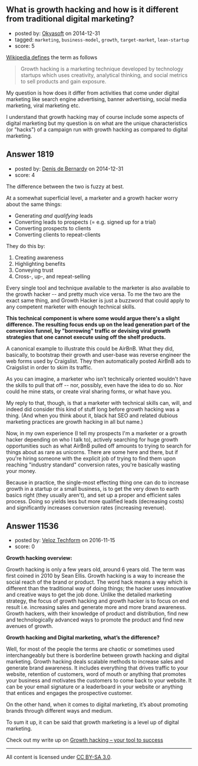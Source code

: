 ## What is growth hacking and how is it different from traditional digital marketing?

- posted by: [Okyasoft](https://stackexchange.com/users/294248/okyasoft) on 2014-12-31
- tagged: `marketing`, `business-model`, `growth`, `target-market`, `lean-startup`
- score: 5

[Wikipedia defines](http://en.wikipedia.org/wiki/Growth_hacking) the term as follows

> Growth hacking is a marketing technique developed by technology startups which uses creativity, analytical thinking, and social metrics to sell products and gain exposure.

My question is how does it differ from activities that come under digital marketing like search engine advertising, banner advertising, social media marketing, viral marketing etc. 

I understand that growth hacking may of course include some aspects of digital marketing but my question is on what are the unique characteristics (or "hacks") of a campaign run with growth hacking as compared to digital marketing.


## Answer 1819

- posted by: [Denis de Bernardy](https://stackexchange.com/users/182468/denis-de-bernardy) on 2014-12-31
- score: 4

The difference between the two is fuzzy at best.

At a somewhat superficial level, a marketer and a growth hacker worry about the same things:

- Generating *and qualifying* leads
- Converting leads to prospects (= e.g. signed up for a trial)
- Converting prospects to clients
- Converting clients to repeat-clients

They do this by:

1. Creating awareness
2. Highlighting benefits
3. Conveying trust
4. Cross-, up-, and repeat-selling

Every single tool and technique available to the marketer is also available to the growth hacker -- and pretty much vice versa. To me the two are the exact same thing, and Growth Hacker is just a buzzword that could apply to any competent marketer with enough technical skills.

**This technical component is where some would argue there's a slight difference. The resulting focus ends up on the lead generation part of the conversion funnel, by "borrowing" traffic or devising viral growth strategies that one cannot execute using off the shelf products.**

A canonical example to illustrate this could be AirBnB. What they did, basically, to bootstrap their growth and user-base was reverse engineer the web forms used by Craigslist. They then automatically posted AirBnB ads to Craigslist in order to skim its traffic.

As you can imagine, a marketer who isn't technically oriented wouldn't have the skills to pull that off -- nor, possibly, even have the idea to do so. Nor could he mine stats, or create viral sharing forms, or what have you.

My reply to that, though, is that a marketer with technical skills can, will, and indeed did consider this kind of stuff long before growth hacking was a thing. (And when you think about it, black hat SEO and related dubious marketing practices are growth hacking in all but name.)

Now, in my own experience (I tell my prospects I'm a marketer or a growth hacker depending on who I talk to), actively searching for huge growth opportunities such as what AirBnB pulled off amounts to trying to search for things about as rare as unicorns. There are some here and there, but if you're hiring someone with the explicit job of trying to find them upon reaching "industry standard" conversion rates, you're basically wasting your money.

Because in practice, the single-most effecting thing one can do to increase growth in a startup or a small business, is to get the very down to earth basics right (they usually aren't), and set up a proper and efficient sales process. Doing so yields less but more qualified leads (decreasing costs) and significantly increases conversion rates (increasing revenue).


## Answer 11536

- posted by: [Veloz Techform](https://stackexchange.com/users/9435636/veloz-techform) on 2016-11-15
- score: 0

<p><strong>Growth hacking overview:</strong></p>

<p>Growth hacking is only a few years old, around 6 years old. The term was first coined in 2010 by Sean Ellis. Growth hacking is a way to increase the social reach of the brand or product. The word hack means a way which is different than the traditional way of doing things; the hacker uses innovative and creative ways to get the job done. Unlike the detailed marketing strategy, the focus of growth hacking and growth hacker is to focus on end result i.e. increasing sales and generate more and more brand awareness. Growth hackers, with their knowledge of product and distribution, find new and technologically advanced ways to promote the product and find new avenues of growth.</p>

<p><strong>Growth hacking and Digital marketing, what’s the difference?</strong></p>

<p>Well, for most of the people the terms are chaotic or sometimes used interchangeably but there is borderline between growth hacking and digital marketing. Growth hacking deals scalable methods to increase sales and generate brand awareness. It includes everything that drives traffic to your website, retention of customers, word of mouth or anything that promotes your business and motivates the customers to come back to your website. It can be your email signature or a leaderboard in your website or anything that entices and engages the prospective customer.</p>

<p>On the other hand, when it comes to digital marketing, it’s about promoting brands through different ways and medium.</p>

<p>To sum it up, it can be said that growth marketing is a level up of digital marketing.</p>

<p>Check out my write up on <a href="http://veloztechform.com/blog/growth-hacking-your-tool-to-success/" rel="nofollow noreferrer">Growth hacking – your tool to success</a></p>




---

All content is licensed under [CC BY-SA 3.0](https://creativecommons.org/licenses/by-sa/3.0/).
